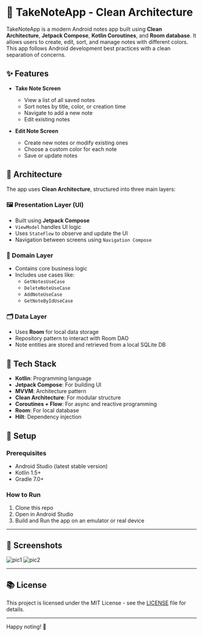 # 📝 TakeNoteApp - Clean Architecture

TakeNoteApp is a modern Android notes app built using **Clean Architecture**, **Jetpack Compose**, **Kotlin Coroutines**, and **Room database**. It allows users to create, edit, sort, and manage notes with different colors. This app follows Android development best practices with a clean separation of concerns.

## ✨ Features

- **Take Note Screen**  
  - View a list of all saved notes  
  - Sort notes by title, color, or creation time  
  - Navigate to add a new note  
  - Edit existing notes  

- **Edit Note Screen**  
  - Create new notes or modify existing ones  
  - Choose a custom color for each note  
  - Save or update notes  

## 🧱 Architecture

The app uses **Clean Architecture**, structured into three main layers:

### 🖼️ Presentation Layer (UI)
- Built using **Jetpack Compose**  
- `ViewModel` handles UI logic  
- Uses `StateFlow` to observe and update the UI  
- Navigation between screens using `Navigation Compose`

### 🧠 Domain Layer
- Contains core business logic  
- Includes use cases like:
  - `GetNotesUseCase`  
  - `DeleteNoteUseCase`  
  - `AddNoteUseCase`  
  - `GetNoteByIdUseCase`

### 🗂️ Data Layer
- Uses **Room** for local data storage  
- Repository pattern to interact with Room DAO  
- Note entities are stored and retrieved from a local SQLite DB  

## 🔧 Tech Stack

- **Kotlin**: Programming language  
- **Jetpack Compose**: For building UI  
- **MVVM**: Architecture pattern  
- **Clean Architecture**: For modular structure  
- **Coroutines + Flow**: For async and reactive programming  
- **Room**: For local database  
- **Hilt**: Dependency injection  

## 🚀 Setup

### Prerequisites

- Android Studio (latest stable version)  
- Kotlin 1.5+  
- Gradle 7.0+  

### How to Run

1. Clone this repo  
2. Open in Android Studio  
3. Build and Run the app on an emulator or real device  

---

## 📸 Screenshots

![pic1](https://github.com/user-attachments/assets/077d35bc-0b0b-4b3b-9f22-98a022946e28)
![pic2](https://github.com/user-attachments/assets/a6772458-083b-4390-ab06-837b9bd050cc)



---

## 📚 License

This project is licensed under the MIT License - see the [LICENSE](LICENSE) file for details.

---

Happy noting! 📝
